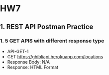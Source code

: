 # HW7

## 1. REST API Postman Practice

### 1. 5 GET APIS with different response type
- API-GET-1
- GET https://ghibliapi.herokuapp.com/locations
- Response Body: N/A
- Response: HTML Format
<!DOCTYPE html>
<html>

<head>
    <meta name="viewport" content="width=device-width, initial-scale=1">
    <meta charset="utf-8">
    <title>Application Error</title>
    <style media="screen">
        html,
        body,
        iframe {
            margin: 0;
            padding: 0;
        }

        html,
        body {
            height: 100%;
            overflow: hidden;
        }

        iframe {
            width: 100%;
            height: 100%;
            border: 0;
        }
    </style>
</head>

<body>
    <iframe src="//www.herokucdn.com/error-pages/application-error.html"></iframe>
</body>

</html>

- API-GET-2
- GET https://jsonplaceholder.typicode.com/posts/1
- Request Body: N/A
- Response: Json Format
{
    "userId": 1,
    "id": 1,
    "title": "sunt aut facere repellat provident occaecati excepturi optio reprehenderit",
    "body": "quia et suscipit\nsuscipit recusandae consequuntur expedita et cum\nreprehenderit molestiae ut ut quas totam\nnostrum rerum est autem sunt rem eveniet architecto"
}

- API-GET-3
- GET https://api.coindesk.com/v1/bpi/currentprice.json
- Request Body: N/A
- Response: JSON Format
{
    "time": {
        "updated": "Jul 1, 2024 22:06:31 UTC",
        "updatedISO": "2024-07-01T22:06:31+00:00",
        "updateduk": "Jul 1, 2024 at 23:06 BST"
    },
    "disclaimer": "This data was produced from the CoinDesk Bitcoin Price Index (USD). Non-USD currency data converted using hourly conversion rate from openexchangerates.org",
    "chartName": "Bitcoin",
    "bpi": {
        "USD": {
            "code": "USD",
            "symbol": "&#36;",
            "rate": "63,112.623",
            "description": "United States Dollar",
            "rate_float": 63112.6228
        },
        "GBP": {
            "code": "GBP",
            "symbol": "&pound;",
            "rate": "49,891.412",
            "description": "British Pound Sterling",
            "rate_float": 49891.4119
        },
        "EUR": {
            "code": "EUR",
            "symbol": "&euro;",
            "rate": "58,760.629",
            "description": "Euro",
            "rate_float": 58760.6288
        }
    }
}

- API-GET-4
- GET https://pokeapi.co/api/v2/pokemon/ditto
- Request Body: N/A
- Response: JSON object with Pokemon details

- API-GET-5
- GET https://dog.ceo/api/breeds/list/all
- Request Body: N/A
- Response: JSON object with dog breeds

### 2. 5 Post API with json request body, please also paste the response here

- API-POST-1
- POST https://jsonplaceholder.typicode.com/posts
- Request Body:
{
    "title": "foo",
    "body": "bar",
    "userId": 1
}
- Response:
{
    "title": "foo",
    "body": "bar",
    "userId": 1,
    "id": 101
}

- API-POST-2
- POST https://reqres.in/api/users
- Request Body:
{
    "name": "Tony",
    "job": "SDE"
}
- Response:
{
    "name": "Tony",
    "job": "SDE",
    "id": "562",
    "createdAt": "2024-07-01T22:19:49.407Z"
}

- API-POST-3
- POST https://jsonplaceholder.typicode.com/comments
- Request Body:
{
    "postId": 1,
    "name": "comment.",
    "email": "12345@gmail.com",
    "body": "Something to say..."
}
- Response:
{
    "postId": 1,
    "name": "comment.",
    "email": "12345@gmail.com",
    "body": "Something to say...",
    "id": 501
}

- API-POST-4
- POST https://reqres.in/api/register
- Request Body:
{
    "email": "eve.holt@reqres.in",
    "password": "12345"
}
- Response:
{
    "id": 4,
    "token": "QpwL5tke4Pnpja7X4"
}

- API-POST-5
- POST https://jsonplaceholder.typicode.com/posts/1/comments
- Request Body:
{
    "name": "Tony",
    "email": "12345@example.com",
    "body": "Something..."
}
- Response:
{
    "name": "Tony",
    "email": "12345@example.com",
    "body": "Something...",
    "postId": "1",
    "id": 501
}

### 3. 3 PUT API with json request body, please also paste the response here

- API-PUT-1
- PUT https://jsonplaceholder.typicode.com/posts/1
- Request Body:
{
    "id": 1,
    "title": "foo",
    "body": "bar",
    "userId": 1
}
- Response: 
{
    "id": 1,
    "title": "foo",
    "body": "bar",
    "userId": 1
}

- API-PUT-2
- PUT https://reqres.in/api/users/2
- Request Body:
{
    "name": "Tony",
    "job": "SDE"
}
- Response:
{
    "name": "Tony",
    "job": "SDE",
    "updatedAt": "2024-07-01T22:25:10.293Z"
}

- API-PUT-3
- PUT https://jsonplaceholder.typicode.com/comments/1
- Request Body:
{
    "postId": 1,
    "id": 1,
    "name": "Tony",
    "email": "12345@example.com",
    "body": "Something to say."
}
- Response:
{
    "postId": 1,
    "id": 1,
    "name": "Tony",
    "email": "12345@example.com",
    "body": "Something to say."
}

### 4. 2 DELETE API

- API-DELETE-1
- DELETE https://jsonplaceholder.typicode.com/posts/1
- Response: HTTP Status 200 OK

- API-DELETE-2
- DELETE https://reqres.in/api/users/2
- Response: HTTP Status 204 No Content

### 5. Each example with 404, 401,500 and any http status codes you know
- 404 Not Found
- 401 Unauthorized
- 500 Internal Server Error

## 2. SpringBoot

### 1. create a file to list all of the annotaitons you learned and known, and explain the usage and how do you understand it. you need to update it when you learn a new annotation. Please organize those annotations well, like annotations used by entity, annotations used by controller.
- File name: annotations.md
- you'd better also list a code example under the annotations.

### 2. explain how the below annotaitons specify the table in database?

```java
@Column(columnDefinition = "varchar(255) default 'John Snow'")
private String name;
@Column(name="STUDENT_NAME", length=50, nullable=false, unique=false)
private String studentName;
```
- @Column(columnDefinition = "varchar(255) default 'John Snow'"): Maps name to a varchar(255) column with a default value of 'John Snow'.

- @Column(name="STUDENT_NAME", length=50, nullable=false, unique=false): Maps studentName to a STUDENT_NAME column with a maximum length of 50 characters, not nullable, and not unique.

### 3. What is the default column names of the table in database for @Column ?

```java
@Column
private String firstName;
@Column
private String operatingSystem;
```
- By default, if the @Column annotation is used without specifying a column name, JPA will use the field name as the column name in the database table. So for the provided fields: firstName will map to a column named firstName and operatingSystem will map to a column named operatingSystem.

### 4. What are the layers in springboot application? what is the role of each layer?

- Controller Layer: 
    - Handles HTTP requests and responses.
    - Maps user requests to the appropriate service methods.
    - Manages user input and returns views or data.

- Service Layer:
    - Contains business logic.
    - Processes data received from controllers.
    - Interacts with the repository layer to fetch or persist data.

- Repository Layer:
    - Manages database operations.
    - Uses JPA or other ORM tools to perform CRUD operations.
    - Maps entities to database tables.

- Model Layer:
    - Represents the data structure.
    - Contains entity classes mapped to database tables.
    - Used across other layers for data transfer.

### 5. Describe the flow in all of the layers if an API is called by Postman
- Controller Layer: Receives the HTTP request from Postman.
    - Maps the request to a specific handler method.
    - Calls the appropriate service method with request data.

- Service Layer: Processes the business logic.
    - Validates and manipulates the data.
    - Calls the repository layer if data persistence is needed.

- Repository Layer:
    - Interacts with the database.
    - Performs CRUD operations based on service layer requests.
    - Returns data to the service layer.

- Service Layer:
    - Receives data from the repository layer.
    - Further processes data if needed.
    - Returns the final result to the controller layer.

- Controller Layer:
    - Prepares the response.
    - Sends the response back to Postman.

- Postman: Receives and displays the API response.

### 6. What is the application.properties? do you know application.yml?

- application.properties and application.yml are configuration files in a Spring Boot application.
- application.properties: Uses key-value pairs to define configuration settings.
    - EX: server.port=8080 
          spring.datasource.url=jdbc:mysql://localhost:3306/mydb

- application.yml: Uses YAML format for configuration.
    - EX: server:
            port: 8080
          spring:
            datasource:
                url: jdbc:mysql://localhost:3306/mydb

### 7. What’s the naming differences between GraphQL vs. REST ? Why is the differences ?
- REST is Resource-centric design and GraphQL is flexible and efficient data fetching.

- REST:
    - Resource-Based: Endpoints named after resources.
    - Example: /users, /users/{id}
    - HTTP Methods: GET, POST, PUT, DELETE

- GraphQL:
    - Operation-Based: Single endpoint for all operations.
    - Example: /graphql
    - Queries/Mutations: Specify operations in request body.

### 8. Provide 2 real-world examples of N+1 problem in REST that can be solved by GraphQL.

#### 1.  Fetching User and Their Posts:
- REST N+1 Problem:
    - GET /users to fetch all users.
    - For each user, GET /users/{id}/posts to fetch their posts.
- GraphQL Solution:
     - Single query to fetch users and their posts
    ```java
    query {
        users {
            id
            name
            posts {
                id
                title
            }
        }
    }
    ```
#### 2. Fetching Products and Their Reviews:
- REST N+1 Problem:
    - GET /products to fetch all products.
    - For each product, GET /products/{id}/reviews to fetch their reviews.
- GraphQL Solution:
    - Single query to fetch products and their reviews
    ```java
    query {
        products {
            id
            name
            reviews {
                id
                comment
            }
        }
    }
    ```
### 9. Finish the following API REST: DELETE post by ID (with exception cases) GraphQL: Query getAllPost

- REST: Endpoint: DELETE /posts/{id}
    - Controller: 
        ```java
        @DeleteMapping("/posts/{id}")
        public ResponseEntity<String> deletePostById(@PathVariable Long id) {
            // Implementation handles exceptions such as PostNotFoundException
        }
        ```
    - Service: 
        ```java
        public void deletePostById(Long id) throws PostNotFoundException {
        // Check if post exists, throw PostNotFoundException if not
        // Delete post
        }
        ```
- GraphQL: Query getAllPosts
    - Schema: 
    ```java
    type Post {
        id: ID
        title: String
        content: String
    }
    type Query {
        getAllPosts: [Post]
    }
    ```
    - Resolver:
    ```java
    @Component
    public class QueryResolver implements GraphQLQueryResolver {
        public List<Post> getAllPosts() {
            // Implementation fetches all posts
        }
    }   
    ```
    - Ex: 
    ```java
    query {
        getAllPosts {
            id
            title
            content
        }
    }
    ```
### 10. Create a Project, name it with mongo-blog, write a POST API for mongo-blog, change database to MongoDB
- https://www.mongodb.com/compatibility/spring-boot